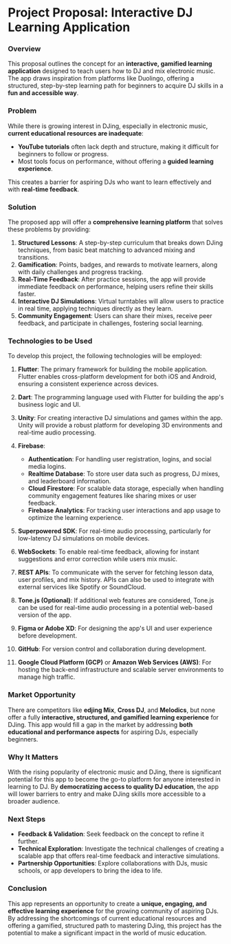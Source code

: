 # Project Proposal: Interactive DJ Learning Application

### Overview
This proposal outlines the concept for an **interactive, gamified learning application** designed to teach users how to DJ and mix electronic music. The app draws inspiration from platforms like Duolingo, offering a structured, step-by-step learning path for beginners to acquire DJ skills in a **fun and accessible way**.

### Problem
While there is growing interest in DJing, especially in electronic music, **current educational resources are inadequate**:
- **YouTube tutorials** often lack depth and structure, making it difficult for beginners to follow or progress.
- Most tools focus on performance, without offering a **guided learning experience**.

This creates a barrier for aspiring DJs who want to learn effectively and with **real-time feedback**.

### Solution
The proposed app will offer a **comprehensive learning platform** that solves these problems by providing:
1. **Structured Lessons**: A step-by-step curriculum that breaks down DJing techniques, from basic beat matching to advanced mixing and transitions.
2. **Gamification**: Points, badges, and rewards to motivate learners, along with daily challenges and progress tracking.
3. **Real-Time Feedback**: After practice sessions, the app will provide immediate feedback on performance, helping users refine their skills faster.
4. **Interactive DJ Simulations**: Virtual turntables will allow users to practice in real time, applying techniques directly as they learn.
5. **Community Engagement**: Users can share their mixes, receive peer feedback, and participate in challenges, fostering social learning.

### Technologies to be Used

To develop this project, the following technologies will be employed:

1. **Flutter**: The primary framework for building the mobile application. Flutter enables cross-platform development for both iOS and Android, ensuring a consistent experience across devices.
   
2. **Dart**: The programming language used with Flutter for building the app's business logic and UI.

3. **Unity**: For creating interactive DJ simulations and games within the app. Unity will provide a robust platform for developing 3D environments and real-time audio processing.

4. **Firebase**:
   - **Authentication**: For handling user registration, logins, and social media logins.
   - **Realtime Database**: To store user data such as progress, DJ mixes, and leaderboard information.
   - **Cloud Firestore**: For scalable data storage, especially when handling community engagement features like sharing mixes or user feedback.
   - **Firebase Analytics**: For tracking user interactions and app usage to optimize the learning experience.

5. **Superpowered SDK**: For real-time audio processing, particularly for low-latency DJ simulations on mobile devices.

6. **WebSockets**: To enable real-time feedback, allowing for instant suggestions and error correction while users mix music.

7. **REST APIs**: To communicate with the server for fetching lesson data, user profiles, and mix history. APIs can also be used to integrate with external services like Spotify or SoundCloud.

8. **Tone.js (Optional)**: If additional web features are considered, Tone.js can be used for real-time audio processing in a potential web-based version of the app.

9. **Figma or Adobe XD**: For designing the app's UI and user experience before development.

10.  **GitHub**: For version control and collaboration during development.

11. **Google Cloud Platform (GCP)** or **Amazon Web Services (AWS)**: For hosting the back-end infrastructure and scalable server environments to manage high traffic.

### Market Opportunity
There are competitors like **edjing Mix**, **Cross DJ**, and **Melodics**, but none offer a fully **interactive, structured, and gamified learning experience** for DJing. This app would fill a gap in the market by addressing **both educational and performance aspects** for aspiring DJs, especially beginners.

### Why It Matters
With the rising popularity of electronic music and DJing, there is significant potential for this app to become the go-to platform for anyone interested in learning to DJ. By **democratizing access to quality DJ education**, the app will lower barriers to entry and make DJing skills more accessible to a broader audience.

### Next Steps
- **Feedback & Validation**: Seek feedback on the concept to refine it further.
- **Technical Exploration**: Investigate the technical challenges of creating a scalable app that offers real-time feedback and interactive simulations.
- **Partnership Opportunities**: Explore collaborations with DJs, music schools, or app developers to bring the idea to life.

### Conclusion
This app represents an opportunity to create a **unique, engaging, and effective learning experience** for the growing community of aspiring DJs. By addressing the shortcomings of current educational resources and offering a gamified, structured path to mastering DJing, this project has the potential to make a significant impact in the world of music education.